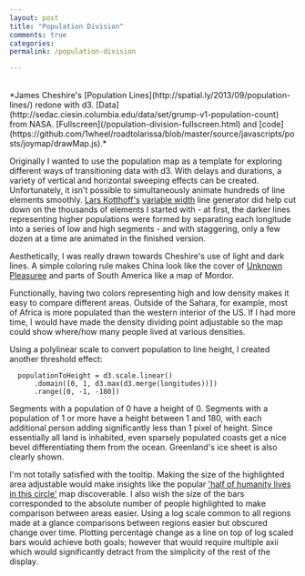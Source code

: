 ```yaml
---
layout: post
title: "Population Division"
comments: true
categories: 
permalink: /population-division

---
```


<div id='joymap'></div>

</br>
*James Cheshire's [Population Lines](http://spatial.ly/2013/09/population-lines/) redone with d3. [Data](http://sedac.ciesin.columbia.edu/data/set/grump-v1-population-count) from NASA. [Fullscreen](/population-division-fullscreen.html) and [code](https://github.com/1wheel/roadtolarissa/blob/master/source/javascripts/posts/joymap/drawMap.js).*

Originally I wanted to use the population map as a template for exploring different ways of transitioning data with d3. With delays and durations, a variety of vertical and horizontal sweeping effects can be created. Unfortunately, it isn't possible to simultaneously animate hundreds of line elements smoothly. [Lars Kotthoff's](http://4c.ucc.ie/~larsko/#other) [variable width](https://github.com/mbostock/d3/pull/448) line generator did help cut down on the thousands of elements I started with - at first, the darker lines representing higher populations were formed by separating each longitude into a series of low and high segments - and with staggering, only a few dozen at a time are animated in the finished version.    

Aesthetically, I was really drawn towards Cheshire's use of light and dark lines. A simple coloring rule makes China look like the cover of [Unknown Pleasuree](http://www.youtube.com/watch?v=wVvoQIdD80U) and parts of South America like a map of Mordor. 

Functionally, having two colors representing high and low density makes it easy to compare different areas. Outside of the Sahara, for example, most of Africa is more populated than the western interior of the US. If I had more time, I would have made the density dividing point adjustable so the map could show where/how many people lived at various densities. 

Using a polylinear scale to convert population to line height, I created another threshold effect:

	  populationToHeight = d3.scale.linear()
	      .domain([0, 1, d3.max(d3.merge(longitudes))])
	      .range([0, -1, -180])

Segments with a population of 0 have a height of 0. Segments with a population of 1 or more have a height between 1 and 180, with each additional person adding significantly less than 1 pixel of height. Since essentially all land is inhabited, even sparsely populated coasts get a nice bevel differentiating them from the ocean. Greenland's ice sheet is also clearly shown.

I'm not totally satisfied with the tooltip. Making the size of the highlighted area adjustable would make insights like the popular ['half of humanity lives in this circle'](http://www.washingtonpost.com/blogs/worldviews/wp/2013/05/07/map-more-than-half-of-humanity-lives-within-this-circle/) map discoverable. I also wish the size of the bars corresponded to the absolute number of people highlighted to make comparison between areas easier. Using a log scale common to all regions made at a glance comparisons between regions easier but obscured change over time. Plotting percentage change as a line on top of log scaled bars would achieve both goals; however that would require multiple axii which would significantly detract from the simplicity of the rest of the display. 


<script src="/javascripts/libs/d3.3.13.js" type="text/javascript"></script>
<script src="/javascripts/posts/joymap/line-variable.js" type="text/javascript"></script>
<script src="/javascripts/posts/joymap/drawMap.js" type="text/javascript"></script>

<meta property="og:image" content="/images/thumbnails/joymap.png" />
